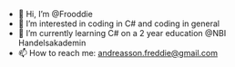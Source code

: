 - 👋 Hi, I’m @Frooddie
- 👀 I’m interested in coding in C# and coding in general
- 🌱 I’m currently learning C# on a 2 year education @NBI Handelsakademin
- 📫 How to reach me: andreasson.freddie@gmail.com

<!---
Frooddie/Frooddie is a ✨ special ✨ repository because its `README.md` (this file) appears on your GitHub profile.
You can click the Preview link to take a look at your changes.
--->
